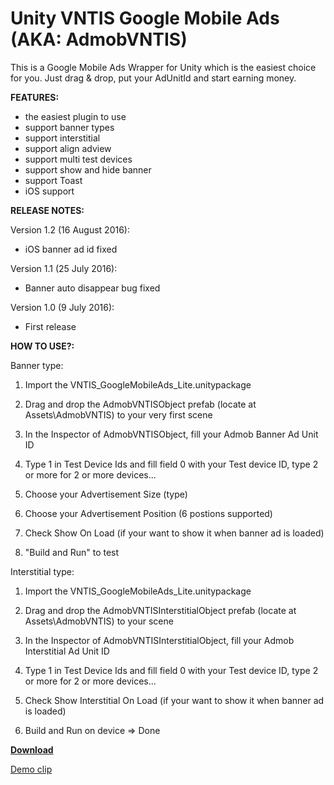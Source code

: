Unity VNTIS Google Mobile Ads (AKA: AdmobVNTIS)
===============================================

This is a Google Mobile Ads Wrapper for Unity which is the easiest choice for you. 
Just drag & drop, put your AdUnitId and start earning money.

**FEATURES:**
* the easiest plugin to use
* support banner types
* support interstitial
* support align adview
* support multi test devices
* support show and hide banner
* support Toast
* iOS support

**RELEASE NOTES:**

Version 1.2 (16 August 2016):

* iOS banner ad id fixed

Version 1.1 (25 July 2016):

* Banner auto disappear bug fixed

Version 1.0 (9 July 2016):

* First release

**HOW TO USE?:**

Banner type:

1. Import the VNTIS_GoogleMobileAds_Lite.unitypackage

2. Drag and drop the AdmobVNTISObject prefab (locate at Assets\AdmobVNTIS\) to your very first scene

3. In the Inspector of AdmobVNTISObject, fill your Admob Banner Ad Unit ID

4. Type 1 in Test Device Ids and fill field 0 with your Test device ID, type 2 or more for 2 or more devices...

5. Choose your Advertisement Size (type)

6. Choose your Advertisement Position (6 postions supported)

7. Check Show On Load (if your want to show it when banner ad is loaded)

8. "Build and Run" to test

Interstitial type:

1. Import the VNTIS_GoogleMobileAds_Lite.unitypackage

2. Drag and drop the AdmobVNTISInterstitialObject prefab (locate at Assets\AdmobVNTIS\) to your scene

3. In the Inspector of AdmobVNTISInterstitialObject, fill your Admob Interstitial Ad Unit ID

4. Type 1 in Test Device Ids and fill field 0 with your Test device ID, type 2 or more for 2 or more devices...

5. Check Show Interstitial On Load (if your want to show it when banner ad is loaded)

6. Build and Run on device => Done

[**Download**](https://github.com/TaQuangTien/unity-vntis-google-mobile-ads/tree/master/current-build)

[Demo clip](https://www.youtube.com/watch?v=SwYnePRv7uk)
